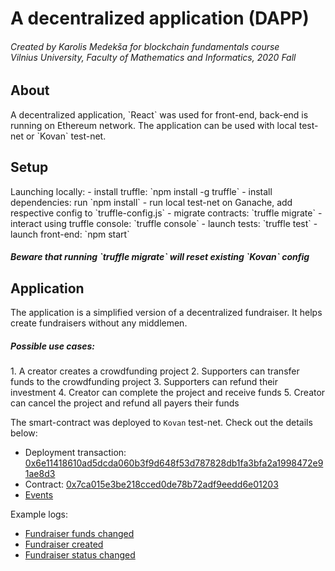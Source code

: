 <h1>A decentralized application (DAPP)</h1>
<h6>
Created by Karolis Medekša for blockchain fundamentals course<br/>
Vilnius University, Faculty of Mathematics and Informatics, 2020 Fall
</h6>


<h2>About</h2>
A decentralized application, `React` was used for front-end, back-end is running on Ethereum network.
The application can be used with local test-net or `Kovan` test-net.

<h2>Setup</h2>
Launching locally:
- install truffle: `npm install -g truffle`
- install dependencies: run `npm install`
- run local test-net on Ganache, add respective config to `truffle-config.js`
- migrate contracts: `truffle migrate`
- interact using truffle console: `truffle console`
- launch tests: `truffle test`
- launch front-end: `npm start`

<h5>Beware that running `truffle migrate` will reset existing `Kovan` config</h5>

<h2>Application</h2>
The application is a simplified version of a decentralized fundraiser. It helps create 
fundraisers without any middlemen.

<h5>Possible use cases:</h5>
1. A creator creates a crowdfunding project
2. Supporters can transfer funds to the crowdfunding project
3. Supporters can refund their investment
4. Creator can complete the project and receive funds
5. Creator can cancel the project and refund all payers their funds

The smart-contract was deployed to `Kovan` test-net. Check out the details below: 
- Deployment transaction: [0x6e11418610ad5dcda060b3f9d648f53d787828db1fa3bfa2a1998472e91ae8d3](https://kovan.etherscan.io/tx/0x6e11418610ad5dcda060b3f9d648f53d787828db1fa3bfa2a1998472e91ae8d3)
- Contract: [0x7ca015e3be218cced0de78b72adf9eedd6e01203](https://kovan.etherscan.io/address/0x7ca015e3be218cced0de78b72adf9eedd6e01203)
- [Events](https://kovan.etherscan.io/address/0x7ca015e3be218cced0de78b72adf9eedd6e01203#events)

Example logs:
- [Fundraiser funds changed](https://kovan.etherscan.io/tx/0x0c5570e56a90720885d557ad216ec692f8d3d44cdeefeb5804f5f7d38db0b80b#eventlog)
- [Fundraiser created](https://kovan.etherscan.io/tx/0x416706da9dfdd089331345a5938a61776ff04e7cd41ec7fc0c674e41782571a3#eventlog)
- [Fundraiser status changed](https://kovan.etherscan.io/tx/0xc35396f7aa82f5391d13905afecda13e9dfd0ff87a1c0e176bef0b4e8801009d#eventlog)
